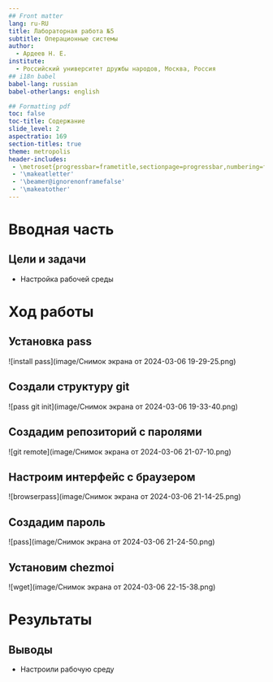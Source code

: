 ```yaml
---
## Front matter
lang: ru-RU
title: Лабораторная работа №5
subtitle: Операционные системы
author:
  - Ардеев Н. Е.
institute:
  - Российский университет дружбы народов, Москва, Россия
## i18n babel
babel-lang: russian
babel-otherlangs: english

## Formatting pdf
toc: false
toc-title: Содержание
slide_level: 2
aspectratio: 169
section-titles: true
theme: metropolis
header-includes:
 - \metroset{progressbar=frametitle,sectionpage=progressbar,numbering=fraction}
 - '\makeatletter'
 - '\beamer@ignorenonframefalse'
 - '\makeatother'
---
```




# Вводная часть

## Цели и задачи

- Настройка рабочей среды

# Ход работы

## Установка pass

![install pass](image/Снимок экрана от 2024-03-06 19-29-25.png)

##  Создали структуру git

![pass git init](image/Снимок экрана от 2024-03-06 19-33-40.png)

## Создадим репозиторий с паролями 

![git remote](image/Снимок экрана от 2024-03-06 21-07-10.png)

## Настроим интерфейс с браузером 

![browserpass](image/Снимок экрана от 2024-03-06 21-14-25.png)

## Создадим пароль

![pass](image/Снимок экрана от 2024-03-06 21-24-50.png)

## Установим chezmoi

![wget](image/Снимок экрана от 2024-03-06 22-15-38.png)



# Результаты

## Выводы
- Настроили рабочую среду
